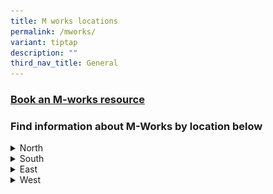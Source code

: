 ```yaml
---
title: M works locations
permalink: /mworks/
variant: tiptap
description: ""
third_nav_title: General
---
```

<h3><a href="https://book.defence.gov.sg" rel="noopener noreferrer nofollow" target="_blank">Book an M-works resource</a></h3>
<h3>Find information about M-Works by location below</h3>
<div data-type="detailGroup" class="isomer-accordion isomer-accordion-white">
<details class="isomer-details">
<summary>North</summary>
<div data-type="detailsContent" class="isomer-details-content">
<h4>M-Works@Chong Pang Camp</h4>
<p></p>
<div class="isomer-image-wrapper">
<img style="width: 100%" height="auto" width="100%" alt="" src="/images/chong_pang_camp.jpg">
</div>
<table style="minWidth: 50px">
<colgroup>
<col>
<col>
</colgroup>
<tbody>
<tr>
<td rowspan="1" colspan="1">
<p>Opening hours</p>
</td>
<td rowspan="1" colspan="1">
<p>0800-1800hrs</p>
</td>
</tr>
<tr>
<td rowspan="1" colspan="1">
<p>Address</p>
</td>
<td rowspan="1" colspan="1">
<p>481 Sembawang Rd, Blk 22, Level 2, Singapore 757629</p>
</td>
</tr>
<tr>
<td rowspan="1" colspan="1">
<p>SNET Terminal</p>
</td>
<td rowspan="1" colspan="1">
<p>Available</p>
</td>
</tr>
<tr>
<td rowspan="1" colspan="1">
<p>OSN Terminal</p>
</td>
<td rowspan="1" colspan="1">
<p>Available</p>
</td>
</tr>
<tr>
<td rowspan="1" colspan="1">
<p>Quiet Room/Pod</p>
</td>
<td rowspan="1" colspan="1">
<p>Available</p>
</td>
</tr>
<tr>
<td rowspan="1" colspan="1">
<p>Discussion Room</p>
</td>
<td rowspan="1" colspan="1">
<p>Not available</p>
</td>
</tr>
<tr>
<td rowspan="1" colspan="1">
<p>Meeting Room</p>
</td>
<td rowspan="1" colspan="1">
<p>Not available</p>
</td>
</tr>
<tr>
<td rowspan="1" colspan="1">
<p>Hot Desk</p>
</td>
<td rowspan="1" colspan="1">
<p>Not available</p>
</td>
</tr>
<tr>
<td rowspan="1" colspan="1">
<p>Pantry</p>
</td>
<td rowspan="1" colspan="1">
<p>Not available</p>
</td>
</tr>
<tr>
<td rowspan="1" colspan="1">
<p>Nursing Room</p>
</td>
<td rowspan="1" colspan="1">
<p>Not available</p>
</td>
</tr>
</tbody>
</table>
</div>
</details>
<details class="isomer-details">
<summary>South</summary>
<div data-type="detailsContent" class="isomer-details-content">
<h4>M-Works@DTTB</h4>
<p></p>
<div class="isomer-image-wrapper">
<img style="width: 100%" height="auto" width="100%" alt="" src="/images/dttb.png">
</div>
<table style="minWidth: 50px">
<colgroup>
<col>
<col>
</colgroup>
<tbody>
<tr>
<td rowspan="1" colspan="1">
<p>Opening hours</p>
</td>
<td rowspan="1" colspan="1">
<p>0800-1800hrs</p>
</td>
</tr>
<tr>
<td rowspan="1" colspan="1">
<p>Address</p>
</td>
<td rowspan="1" colspan="1">
<p>5 Depot Road, Level 7, Singapore 109681</p>
</td>
</tr>
<tr>
<td rowspan="1" colspan="1">
<p>SNET Terminal</p>
</td>
<td rowspan="1" colspan="1">
<p>Available</p>
</td>
</tr>
<tr>
<td rowspan="1" colspan="1">
<p>OSN Terminal</p>
</td>
<td rowspan="1" colspan="1">
<p>Not available</p>
</td>
</tr>
<tr>
<td rowspan="1" colspan="1">
<p>Quiet Room/Pod</p>
</td>
<td rowspan="1" colspan="1">
<p>Available</p>
</td>
</tr>
<tr>
<td rowspan="1" colspan="1">
<p>Discussion Room</p>
</td>
<td rowspan="1" colspan="1">
<p>Available</p>
</td>
</tr>
<tr>
<td rowspan="1" colspan="1">
<p>Meeting Room</p>
</td>
<td rowspan="1" colspan="1">
<p>Available</p>
</td>
</tr>
<tr>
<td rowspan="1" colspan="1">
<p>Hot Desk</p>
</td>
<td rowspan="1" colspan="1">
<p>Available</p>
</td>
</tr>
<tr>
<td rowspan="1" colspan="1">
<p>Pantry</p>
</td>
<td rowspan="1" colspan="1">
<p>Available</p>
</td>
</tr>
<tr>
<td rowspan="1" colspan="1">
<p>Nursing Room</p>
</td>
<td rowspan="1" colspan="1">
<p>Available</p>
</td>
</tr>
</tbody>
</table>
<p></p>
<h4>M-Works@Bukit Merah Central</h4>
<table style="minWidth: 50px">
<colgroup>
<col>
<col>
</colgroup>
<tbody>
<tr>
<td rowspan="1" colspan="1">
<p>Opening hours</p>
</td>
<td rowspan="1" colspan="1">
<p>0900-1700hrs</p>
</td>
</tr>
<tr>
<td rowspan="1" colspan="1">
<p>Address</p>
</td>
<td rowspan="1" colspan="1">
<p>5 Depot Road, Level 7, Singapore 109681</p>
</td>
</tr>
<tr>
<td rowspan="1" colspan="1">
<p>SNET Terminal</p>
</td>
<td rowspan="1" colspan="1">
<p>Available</p>
</td>
</tr>
<tr>
<td rowspan="1" colspan="1">
<p>OSN Terminal</p>
</td>
<td rowspan="1" colspan="1">
<p>Available</p>
</td>
</tr>
<tr>
<td rowspan="1" colspan="1">
<p>Quiet Room/Pod</p>
</td>
<td rowspan="1" colspan="1">
<p>Available</p>
</td>
</tr>
<tr>
<td rowspan="1" colspan="1">
<p>Discussion Room</p>
</td>
<td rowspan="1" colspan="1">
<p>Not available</p>
</td>
</tr>
<tr>
<td rowspan="1" colspan="1">
<p>Meeting Room</p>
</td>
<td rowspan="1" colspan="1">
<p>Available</p>
</td>
</tr>
<tr>
<td rowspan="1" colspan="1">
<p>Hot Desk</p>
</td>
<td rowspan="1" colspan="1">
<p>Available</p>
</td>
</tr>
<tr>
<td rowspan="1" colspan="1">
<p>Pantry</p>
</td>
<td rowspan="1" colspan="1">
<p>Available</p>
</td>
</tr>
<tr>
<td rowspan="1" colspan="1">
<p>Nursing Room</p>
</td>
<td rowspan="1" colspan="1">
<p>Available</p>
</td>
</tr>
</tbody>
</table>
<p></p>
</div>
</details>
<details class="isomer-details">
<summary>East</summary>
<div data-type="detailsContent" class="isomer-details-content">
<h4>M-Works@Tampines</h4>
<p></p>
<table style="width: 0px">
<colgroup></colgroup>
<tbody>
<tr></tr>
</tbody>
</table>
<div class="isomer-image-wrapper">
<img style="width: 100%" height="auto" width="100%" alt="Tampines M Works" src="/images/Tampines_M_Works.jpg">
</div>
<table style="minWidth: 50px">
<colgroup>
<col>
<col>
</colgroup>
<tbody>
<tr>
<td rowspan="1" colspan="1">
<p>Opening hours</p>
</td>
<td rowspan="1" colspan="1">
<p>0900-1700hrs</p>
</td>
</tr>
<tr>
<td rowspan="1" colspan="1">
<p>Address</p>
</td>
<td rowspan="1" colspan="1">
<p>31 Tampines Ave 7, #01-21, Singapore 529620</p>
</td>
</tr>
<tr>
<td rowspan="1" colspan="1">
<p>SNET Terminal</p>
</td>
<td rowspan="1" colspan="1">
<p>Available</p>
</td>
</tr>
<tr>
<td rowspan="1" colspan="1">
<p>OSN Terminal</p>
</td>
<td rowspan="1" colspan="1">
<p>Available</p>
</td>
</tr>
<tr>
<td rowspan="1" colspan="1">
<p>Quiet Room/Pod</p>
</td>
<td rowspan="1" colspan="1">
<p>Available</p>
</td>
</tr>
<tr>
<td rowspan="1" colspan="1">
<p>Discussion Room</p>
</td>
<td rowspan="1" colspan="1">
<p>Available</p>
</td>
</tr>
<tr>
<td rowspan="1" colspan="1">
<p>Meeting Room</p>
</td>
<td rowspan="1" colspan="1">
<p>Available</p>
</td>
</tr>
<tr>
<td rowspan="1" colspan="1">
<p>Hot Desk</p>
</td>
<td rowspan="1" colspan="1">
<p>Available</p>
</td>
</tr>
<tr>
<td rowspan="1" colspan="1">
<p>Pantry</p>
</td>
<td rowspan="1" colspan="1">
<p>Available</p>
</td>
</tr>
<tr>
<td rowspan="1" colspan="1">
<p>Nursing Room</p>
</td>
<td rowspan="1" colspan="1">
<p>Available</p>
</td>
</tr>
</tbody>
</table>
</div>
</details>
<details class="isomer-details">
<summary>West</summary>
<div data-type="detailsContent" class="isomer-details-content">
<h4>M-Works@New CMPB (Coming Soon!)</h4>
<table style="minWidth: 50px">
<colgroup>
<col>
<col>
</colgroup>
<tbody>
<tr>
<td rowspan="1" colspan="1">
<p>Opening hours</p>
</td>
<td rowspan="1" colspan="1">
<p>-</p>
</td>
</tr>
<tr>
<td rowspan="1" colspan="1">
<p>Address</p>
</td>
<td rowspan="1" colspan="1">
<p>-</p>
</td>
</tr>
<tr>
<td rowspan="1" colspan="1">
<p>SNET Terminal</p>
</td>
<td rowspan="1" colspan="1">
<p>-</p>
</td>
</tr>
<tr>
<td rowspan="1" colspan="1">
<p>OSN Terminal</p>
</td>
<td rowspan="1" colspan="1">
<p>-</p>
</td>
</tr>
<tr>
<td rowspan="1" colspan="1">
<p>Quiet Room/Pod</p>
</td>
<td rowspan="1" colspan="1">
<p>-</p>
</td>
</tr>
<tr>
<td rowspan="1" colspan="1">
<p>Discussion Room</p>
</td>
<td rowspan="1" colspan="1">
<p>-</p>
</td>
</tr>
<tr>
<td rowspan="1" colspan="1">
<p>Meeting Room</p>
</td>
<td rowspan="1" colspan="1">
<p>-</p>
</td>
</tr>
<tr>
<td rowspan="1" colspan="1">
<p>Hot Desk</p>
</td>
<td rowspan="1" colspan="1">
<p>-</p>
</td>
</tr>
<tr>
<td rowspan="1" colspan="1">
<p>Pantry</p>
</td>
<td rowspan="1" colspan="1">
<p>-</p>
</td>
</tr>
<tr>
<td rowspan="1" colspan="1">
<p>Nursing Room</p>
</td>
<td rowspan="1" colspan="1">
<p>-</p>
</td>
</tr>
</tbody>
</table>
</div>
</details>
</div>
<p></p>
<p></p>